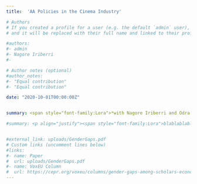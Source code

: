 ```yaml
---
title:  'AA Policies in the Cinema Industry'

# Authors
# If you created a profile for a user (e.g. the default `admin` user), write the username (folder name) here
# and it will be replaced with their full name and linked to their profile.

#authors:
#- admin 
#- Nagore Iriberri
#- 

# Author notes (optional)
#author_notes:
#- "Equal contribution"
#- "Equal contribution"

date: "2020-10-01T00:00:00Z"


summary: <span style="font-family:Lora">*with Nagore Iriberri and Odra Quesada*.   </span>

#summary: <p align="justify"><span style="font-family:Lora">blablablabla </br></br><ins>Presented at</ins>&colon; </span>


#external_link: uploads/GenderGaps.pdf
# Custom links (uncomment lines below)
#links:
#- name: Paper
#  url: uploads/GenderGaps.pdf
#- name: VoxEU Column
#  url: https://cepr.org/voxeu/columns/gender-gaps-among-scholars-economics-analysis-across-cohorts
---
```


